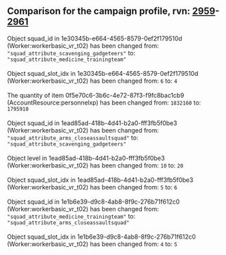 ## Comparison for the campaign profile, rvn: [2959](https://github.com/PRO100KatYT/FortniteProfileRevisions/tree/main/profiles/campaign/2959%20campaign.json)-[2961](https://github.com/PRO100KatYT/FortniteProfileRevisions/tree/main/profiles/campaign/2961%20campaign.json)

Object squad_id in 1e30345b-e664-4565-8579-0ef2f179510d (Worker:workerbasic_vr_t02) has been changed from: `"squad_attribute_scavenging_gadgeteers"` to: `"squad_attribute_medicine_trainingteam"`
<br><br>
Object squad_slot_idx in 1e30345b-e664-4565-8579-0ef2f179510d (Worker:workerbasic_vr_t02) has been changed from: `6` to: `4`
<br><br>
The quantity of item 0f5e70c6-3b6c-4e72-87f3-f9fc8bac1cb9 (AccountResource:personnelxp) has been changed from: `1832160` to: `1795910`
<br><br>
Object squad_id in 1ead85ad-418b-4d41-b2a0-fff3fb5f0be3 (Worker:workerbasic_vr_t02) has been changed from: `"squad_attribute_arms_closeassaultsquad"` to: `"squad_attribute_scavenging_gadgeteers"`
<br><br>
Object level in 1ead85ad-418b-4d41-b2a0-fff3fb5f0be3 (Worker:workerbasic_vr_t02) has been changed from: `10` to: `20`
<br><br>
Object squad_slot_idx in 1ead85ad-418b-4d41-b2a0-fff3fb5f0be3 (Worker:workerbasic_vr_t02) has been changed from: `5` to: `6`
<br><br>
Object squad_id in 1e1b6e39-d9c8-4ab8-8f9c-276b71f612c0 (Worker:workerbasic_vr_t02) has been changed from: `"squad_attribute_medicine_trainingteam"` to: `"squad_attribute_arms_closeassaultsquad"`
<br><br>
Object squad_slot_idx in 1e1b6e39-d9c8-4ab8-8f9c-276b71f612c0 (Worker:workerbasic_vr_t02) has been changed from: `4` to: `5`
<br><br>
